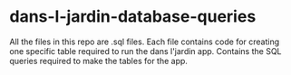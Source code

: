 # dans-l-jardin-database-queries
All the files in this repo are .sql files.
Each file contains code for creating one specific table required to run the dans l'jardin app.
Contains the SQL queries required to make the tables for the app.
